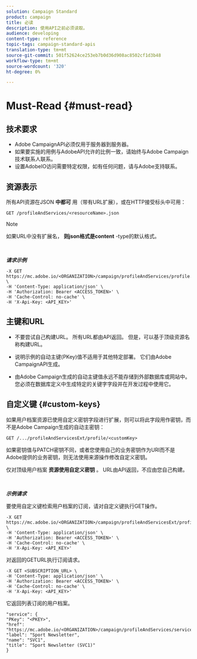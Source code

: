 ```yaml
---
solution: Campaign Standard
product: campaign
title: 必读
description: 使用API之前必须读取。
audience: developing
content-type: reference
topic-tags: campaign-standard-apis
translation-type: tm+mt
source-git-commit: 501f52624ce253eb7b0d36d908ac8502cf1d3b48
workflow-type: tm+mt
source-wordcount: '320'
ht-degree: 0%

---
```



# Must-Read {#must-read}

## 技术要求

* Adobe CampaignAPI必须仅用于服务器到服务器。
* 如果要实施的用例与AdobeAPI允许的比例一致，请始终与Adobe Campaign技术联系人联系。
* 设置AdobeIO访问需要特定权限，如有任何问题，请与Adobe支持联系。

## 资源表示

所有API资源在JSON **中都可** 用（带有URL扩展），或在HTTP接受标头中可用：

`GET /profileAndServices/<resourceName>.json`

>[!NOTE]
>
>如果URL中没有扩展名， **则json格式是content** -type的默认格式。

<br/>

***请求示例***

```
-X GET https://mc.adobe.io/<ORGANIZATION>/campaign/profileAndServices/profile.json \
-H 'Content-Type: application/json' \
-H 'Authorization: Bearer <ACCESS_TOKEN>' \
-H 'Cache-Control: no-cache' \
-H 'X-Api-Key: <API_KEY>'
```

## 主键和URL

* 不要尝试自己构建URL。 所有URL都由API返回。 但是，可以基于顶级资源名称构建URL。

* 说明示例的自动主键(PKey)值不适用于其他特定部署。 它们由Adobe CampaignAPI生成。

* 由Adobe Campaign生成的自动主键值永远不能存储到外部数据库或网站中。 您必须在数据库定义中生成特定的关键字字段并在开发过程中使用它。

## 自定义键 {#custom-keys}

如果用户档案资源已使用自定义密钥字段进行扩展，则可以将此字段用作密钥，而不是Adobe Campaign生成的自动主密钥：

`GET /.../profileAndServicesExt/profile/<customKey>`

如果密钥值与PATCH密钥不同，或者您使用自己的业务密钥作为URI而不是Adobe提供的业务密钥，则无法使用来源操作修改自定义密钥。

仅对顶级用户档案 **资源使用自定义密钥** 。 URL由API返回，不应由您自己构建。

<br/>

***示例请求***

要使用自定义键检索用户档案的订阅，请对自定义键执行GET操作。

```
-X GET https://mc.adobe.io/<ORGANIZATION>/campaign/profileAndServicesExt/profile/<customKey> \
-H 'Content-Type: application/json' \
-H 'Authorization: Bearer <ACCESS_TOKEN>' \
-H 'Cache-Control: no-cache' \
-H 'X-Api-Key: <API_KEY>'
```

对返回的GETURL执行订阅请求。

```
-X GET <SUBSCRIPTION_URL> \
-H 'Content-Type: application/json' \
-H 'Authorization: Bearer <ACCESS_TOKEN>' \
-H 'Cache-Control: no-cache' \
-H 'X-Api-Key: <API_KEY>'
```

它返回列表订阅的用户档案。

```
"service": {
"PKey": "<PKEY>",
"href": "https://mc.adobe.io/<ORGANIZATION>/campaign/profileAndServices/service/<PKEY>",
"label": "Sport Newsletter",
"name": "SVC1",
"title": "Sport Newsletter (SVC1)"
}
```
